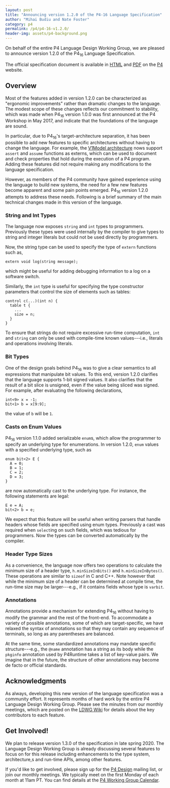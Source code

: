 ```yaml
---
layout: post
title: "Announcing version 1.2.0 of the P4-16 Language Specification"
author: "Mihai Budiu and Nate Foster"
category: p4
permalink: /p4/p4-16-v1.2.0/
header-img: assets/p4-background.png
---
```


On behalf of the entire P4 Language Design Working Group, we are
pleased to announce version 1.2.0 of the P4<sub>16</sub> Language
Specification.

The official specification document is available in
[HTML](https://p4.org/p4-spec/docs/P4-16-v1.2.0.html) and
[PDF](https://p4.org/p4-spec/docs/P4-16-v1.2.0.pdf) on the
[P4](https://p4.org) website.

## Overview

Most of the features added in version 1.2.0 can be characterized as
"ergonomic improvements" rather than dramatic changes to the language.
The modest scope of these changes reflects our commitment to
stability, which was made when P4<sub>16</sub> version 1.0.0 was first
announced at the P4 Workshop in May 2017, and indicate that the
foundations of the language are sound. 

In particular, due to P4<sub>16</sub>'s target-architecture
separation, it has been possible to add new features to specific
architectures without having to change the language. For example, the
[V1Model
architecture](https://github.com/p4lang/p4c/blob/master/p4include/v1model.p4#L561)
nows support `assert` and `assume` functions as externs, which can be
used to document and check properties that hold during the execution
of a P4 program. Adding these features did not require making any
modifications to the language specification.

However, as members of the P4 community have gained experience using
the language to build new systems, the need for a few new features
become apparent and some pain points emerged. P4<sub>16</sub> version
1.2.0 attempts to address these needs. Following is a brief summary of
the main technical changes made in this version of the language.

### String and Int Types

The language now exposes `string` and `int` types to programmers.
Previously these types were used internally by the compiler to give
types to string and integer literals but could not be used directly by
programmers.

Now, the string type can be used to specify the type of `extern`
functions such as,
```
extern void log(string message);
``` 
which might be useful for adding debugging information to a log on a
software switch.

Similarly, the `int` type is useful for specifying the type
constructor parameters that control the size of elements such as
tables:
```
control c(...)(int n) {
  table t {
    ...
    size = n;
  } 
}
```
To ensure that strings do not require excessive run-time
computation, `int` and `string` can only be used with compile-time
known values---i.e., literals and operations involving literals.

### Bit Types

One of the design goals behind P4<sub>16</sub> was to give a clear
semantics to all expressions that manipulate bit values. To this end,
version 1.2.0 clarifies that the language supports 1-bit signed
values. It also clarifies that the result of a bit slice is unsigned,
even if the value being sliced was signed. For example, after
evaluating the following declarations,

```
int<9> x = -1;
bit<1> b = x[9:9];
```
the value of `b` will be `1`.

### Casts on Enum Values

P4<sub>16</sub> version 1.1.0 added serializable `enum`s, which allow
the programmer to specify an underlying type for enumerations. In
version 1.2.0, `enum` values with a specified underlying type, such as
```
enum bit<2> E {
  A = 0;
  B = 1;
  C = 2;
  D = 3;
}
```
are now automatically cast to the underlying type. For instance, the
following statements are legal:
```
E e = A;
bit<2> b = e;
```
We expect that this feature will be useful when writing parsers that
handle headers whose fields are specified using enum types. Previously
a cast was required when `select`ing on such fields, which was tedious
for programmers. Now the types can be converted automatically by the
compiler.

### Header Type Sizes

As a convenience, the language now offers two operations to calculate
the minimum size of a header type, `h.minSizeInBits()` and
`h.minSizeInBytes()`. These operations are similar to `sizeof` in C
and C++. Note however that while the minimum size of a header can be
determined at compile time, the run-time size may be larger---e.g., if
it contains fields whose type is `varbit`.

### Annotations

Annotations provide a mechanism for extending P4<sub>16</sub> without
having to modify the grammar and the rest of the front-end. To
accommodate a variety of possible annotations, some of which are
target-specific, we have relaxed the syntax of annotations so that
they may contain any sequence of terminals, so long as any parentheses
are balanced.

At the same time, some standardized annotations may mandate specific
structure---e.g., the `@name` annotation has a string as its body
while the `pkginfo` annotation used by P4Runtime takes a list of
key-value pairs. We imagine that in the future, the structure of other
annotations may become de facto or official standards.

## Acknowledgments

As always, developing this new version of the language specification
was a community effort. It represents months of hard work by the
entire P4 Language Design Working Group. Please see the minutes from
our monthly meetings, which are posted on the [LDWG
Wiki](https://github.com/p4lang/p4-spec/wiki/Language-Design-Working-Group)
for details about the key contributors to each feature.

## Get Involved!

We plan to release version 1.3.0 of the specification in late spring 2020. 
The Language Design Working Group is already discussing several
features to focus on for this release including enhancements to the
type system, architecture,s and run-time APIs, among other features.

If you'd like to get involved, please sign up for the [P4
Design](https://lists.p4.org/mailman/listinfo/p4-design_lists.p4.org)
mailing list, or join our monthly meetings. We typically meet on the
first Monday of each month at 11am PT. You can find details at the [P4
Working Group Calendar](https://calendar.google.com/calendar/embed?src=j4to42rsjqtfks0qb7iah8gous%40group.calendar.google.com).
